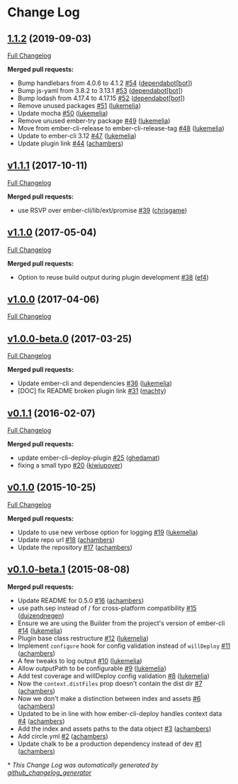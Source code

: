 # Change Log

## [1.1.2](https://github.com/ember-cli-deploy/ember-cli-deploy-build/tree/1.1.2) (2019-09-03)
[Full Changelog](https://github.com/ember-cli-deploy/ember-cli-deploy-build/compare/v1.1.1...1.1.2)

**Merged pull requests:**

- Bump handlebars from 4.0.6 to 4.1.2 [\#54](https://github.com/ember-cli-deploy/ember-cli-deploy-build/pull/54) ([dependabot[bot]](https://github.com/apps/dependabot))
- Bump js-yaml from 3.8.2 to 3.13.1 [\#53](https://github.com/ember-cli-deploy/ember-cli-deploy-build/pull/53) ([dependabot[bot]](https://github.com/apps/dependabot))
- Bump lodash from 4.17.4 to 4.17.15 [\#52](https://github.com/ember-cli-deploy/ember-cli-deploy-build/pull/52) ([dependabot[bot]](https://github.com/apps/dependabot))
- Remove unused packages [\#51](https://github.com/ember-cli-deploy/ember-cli-deploy-build/pull/51) ([lukemelia](https://github.com/lukemelia))
- Update mocha [\#50](https://github.com/ember-cli-deploy/ember-cli-deploy-build/pull/50) ([lukemelia](https://github.com/lukemelia))
- Remove unused ember-try package [\#49](https://github.com/ember-cli-deploy/ember-cli-deploy-build/pull/49) ([lukemelia](https://github.com/lukemelia))
- Move from ember-cli-release to ember-cli-release-tag [\#48](https://github.com/ember-cli-deploy/ember-cli-deploy-build/pull/48) ([lukemelia](https://github.com/lukemelia))
- Update to ember-cli 3.12 [\#47](https://github.com/ember-cli-deploy/ember-cli-deploy-build/pull/47) ([lukemelia](https://github.com/lukemelia))
- Update plugin link [\#44](https://github.com/ember-cli-deploy/ember-cli-deploy-build/pull/44) ([achambers](https://github.com/achambers))

## [v1.1.1](https://github.com/ember-cli-deploy/ember-cli-deploy-build/tree/v1.1.1) (2017-10-11)
[Full Changelog](https://github.com/ember-cli-deploy/ember-cli-deploy-build/compare/v1.1.0...v1.1.1)

**Merged pull requests:**

- use RSVP over ember-cli/lib/ext/promise [\#39](https://github.com/ember-cli-deploy/ember-cli-deploy-build/pull/39) ([chrisgame](https://github.com/chrisgame))

## [v1.1.0](https://github.com/ember-cli-deploy/ember-cli-deploy-build/tree/v1.1.0) (2017-05-04)
[Full Changelog](https://github.com/ember-cli-deploy/ember-cli-deploy-build/compare/v1.0.0...v1.1.0)

**Merged pull requests:**

- Option to reuse build output during plugin development [\#38](https://github.com/ember-cli-deploy/ember-cli-deploy-build/pull/38) ([ef4](https://github.com/ef4))

## [v1.0.0](https://github.com/ember-cli-deploy/ember-cli-deploy-build/tree/v1.0.0) (2017-04-06)
[Full Changelog](https://github.com/ember-cli-deploy/ember-cli-deploy-build/compare/v1.0.0-beta.0...v1.0.0)

## [v1.0.0-beta.0](https://github.com/ember-cli-deploy/ember-cli-deploy-build/tree/v1.0.0-beta.0) (2017-03-25)
[Full Changelog](https://github.com/ember-cli-deploy/ember-cli-deploy-build/compare/v0.1.1...v1.0.0-beta.0)

**Merged pull requests:**

- Update ember-cli and dependencies [\#36](https://github.com/ember-cli-deploy/ember-cli-deploy-build/pull/36) ([lukemelia](https://github.com/lukemelia))
- \[DOC\] fix README broken plugin link [\#31](https://github.com/ember-cli-deploy/ember-cli-deploy-build/pull/31) ([machty](https://github.com/machty))

## [v0.1.1](https://github.com/ember-cli-deploy/ember-cli-deploy-build/tree/v0.1.1) (2016-02-07)
[Full Changelog](https://github.com/ember-cli-deploy/ember-cli-deploy-build/compare/v0.1.0...v0.1.1)

**Merged pull requests:**

- update ember-cli-deploy-plugin [\#25](https://github.com/ember-cli-deploy/ember-cli-deploy-build/pull/25) ([ghedamat](https://github.com/ghedamat))
- fixing a small typo [\#20](https://github.com/ember-cli-deploy/ember-cli-deploy-build/pull/20) ([kiwiupover](https://github.com/kiwiupover))

## [v0.1.0](https://github.com/ember-cli-deploy/ember-cli-deploy-build/tree/v0.1.0) (2015-10-25)
[Full Changelog](https://github.com/ember-cli-deploy/ember-cli-deploy-build/compare/v0.1.0-beta.1...v0.1.0)

**Merged pull requests:**

- Update to use new verbose option for logging [\#19](https://github.com/ember-cli-deploy/ember-cli-deploy-build/pull/19) ([lukemelia](https://github.com/lukemelia))
- Update repo url [\#18](https://github.com/ember-cli-deploy/ember-cli-deploy-build/pull/18) ([achambers](https://github.com/achambers))
- Update the repository [\#17](https://github.com/ember-cli-deploy/ember-cli-deploy-build/pull/17) ([achambers](https://github.com/achambers))

## [v0.1.0-beta.1](https://github.com/ember-cli-deploy/ember-cli-deploy-build/tree/v0.1.0-beta.1) (2015-08-08)
**Merged pull requests:**

- Update README for 0.5.0 [\#16](https://github.com/ember-cli-deploy/ember-cli-deploy-build/pull/16) ([achambers](https://github.com/achambers))
- use path.sep instead of / for cross-platform compatibility [\#15](https://github.com/ember-cli-deploy/ember-cli-deploy-build/pull/15) ([duizendnegen](https://github.com/duizendnegen))
- Ensure we are using the Builder from the project's version of ember-cli [\#14](https://github.com/ember-cli-deploy/ember-cli-deploy-build/pull/14) ([lukemelia](https://github.com/lukemelia))
- Plugin base class restructure [\#12](https://github.com/ember-cli-deploy/ember-cli-deploy-build/pull/12) ([lukemelia](https://github.com/lukemelia))
- Implement `configure` hook for config validation instead of `willDeploy` [\#11](https://github.com/ember-cli-deploy/ember-cli-deploy-build/pull/11) ([achambers](https://github.com/achambers))
- A few tweaks to log output [\#10](https://github.com/ember-cli-deploy/ember-cli-deploy-build/pull/10) ([lukemelia](https://github.com/lukemelia))
- Allow outputPath to be configurable [\#9](https://github.com/ember-cli-deploy/ember-cli-deploy-build/pull/9) ([lukemelia](https://github.com/lukemelia))
- Add test coverage and willDeploy config validation [\#8](https://github.com/ember-cli-deploy/ember-cli-deploy-build/pull/8) ([lukemelia](https://github.com/lukemelia))
- Now the `context.distFiles` prop doesn't contain the dist dir [\#7](https://github.com/ember-cli-deploy/ember-cli-deploy-build/pull/7) ([achambers](https://github.com/achambers))
- Now we don't make a distinction between index and assets [\#6](https://github.com/ember-cli-deploy/ember-cli-deploy-build/pull/6) ([achambers](https://github.com/achambers))
- Updated to be in line with how ember-cli-deploy handles context data [\#4](https://github.com/ember-cli-deploy/ember-cli-deploy-build/pull/4) ([achambers](https://github.com/achambers))
- Add the index and assets paths to the data object [\#3](https://github.com/ember-cli-deploy/ember-cli-deploy-build/pull/3) ([achambers](https://github.com/achambers))
- Add circle.yml [\#2](https://github.com/ember-cli-deploy/ember-cli-deploy-build/pull/2) ([achambers](https://github.com/achambers))
- Update chalk to be a production dependency instead of dev [\#1](https://github.com/ember-cli-deploy/ember-cli-deploy-build/pull/1) ([achambers](https://github.com/achambers))



\* *This Change Log was automatically generated by [github_changelog_generator](https://github.com/skywinder/Github-Changelog-Generator)*